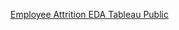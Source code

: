 [Employee Attrition EDA Tableau Public](https://public.tableau.com/app/profile/taewoo.kim/viz/EmployeeAttritionEDA/EmployeeAttritionExploratoryDataAnalysis) 
